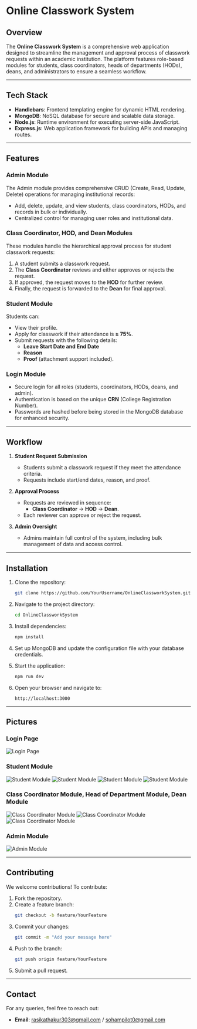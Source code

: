 # Online Classwork System

## Overview
The **Online Classwork System** is a comprehensive web application designed to streamline the management and approval process of classwork requests within an academic institution. The platform features role-based modules for students, class coordinators, heads of departments (HODs), deans, and administrators to ensure a seamless workflow.

---

## Tech Stack
- **Handlebars**: Frontend templating engine for dynamic HTML rendering.
- **MongoDB**: NoSQL database for secure and scalable data storage.
- **Node.js**: Runtime environment for executing server-side JavaScript.
- **Express.js**: Web application framework for building APIs and managing routes.

---

## Features

### Admin Module
The Admin module provides comprehensive CRUD (Create, Read, Update, Delete) operations for managing institutional records:
- Add, delete, update, and view students, class coordinators, HODs, and records in bulk or individually.
- Centralized control for managing user roles and institutional data.

### Class Coordinator, HOD, and Dean Modules
These modules handle the hierarchical approval process for student classwork requests:
1. A student submits a classwork request.
2. The **Class Coordinator** reviews and either approves or rejects the request.
3. If approved, the request moves to the **HOD** for further review.
4. Finally, the request is forwarded to the **Dean** for final approval.

### Student Module
Students can:
- View their profile.
- Apply for classwork if their attendance is **≥ 75%**.
- Submit requests with the following details:
  - **Leave Start Date and End Date**
  - **Reason**
  - **Proof** (attachment support included).

### Login Module
- Secure login for all roles (students, coordinators, HODs, deans, and admin).
- Authentication is based on the unique **CRN** (College Registration Number).
- Passwords are hashed before being stored in the MongoDB database for enhanced security.

---

## Workflow
1. **Student Request Submission**
   - Students submit a classwork request if they meet the attendance criteria.
   - Requests include start/end dates, reason, and proof.

2. **Approval Process**
   - Requests are reviewed in sequence:
     - **Class Coordinator** → **HOD** → **Dean**.
   - Each reviewer can approve or reject the request.

3. **Admin Oversight**
   - Admins maintain full control of the system, including bulk management of data and access control.

---

## Installation

1. Clone the repository:
   ```bash
   git clone https://github.com/YourUsername/OnlineClassworkSystem.git
   ```
2. Navigate to the project directory:
   ```bash
   cd OnlineClassworkSystem
   ```
3. Install dependencies:
   ```bash
   npm install
   ```
4. Set up MongoDB and update the configuration file with your database credentials.

5. Start the application:
   ```bash
   npm run dev
   ```
6. Open your browser and navigate to:
   ```
   http://localhost:3000
   ```

---

## Pictures
### Login Page
![Login Page](images/login.png)

### Student Module
![Student Module](images/stud1.png)
![Student Module](images/stud2.png)
![Student Module](images/stud3.png)
![Student Module](images/stud4.png)

### Class Coordinator Module, Head of Department Module, Dean Module
![Class Coordinator Module](images/cc1.png)
![Class Coordinator Module](images/cc2.png)
![Class Coordinator Module](images/cc4.png)


### Admin Module
![Admin Module](images/crud.png)

---

## Contributing
We welcome contributions! To contribute:
1. Fork the repository.
2. Create a feature branch:
   ```bash
   git checkout -b feature/YourFeature
   ```
3. Commit your changes:
   ```bash
   git commit -m "Add your message here"
   ```
4. Push to the branch:
   ```bash
   git push origin feature/YourFeature
   ```
5. Submit a pull request.

---

## Contact
For any queries, feel free to reach out:
- **Email**: rasikathakur303@gmail.com / sohampilot0@gmail.com
